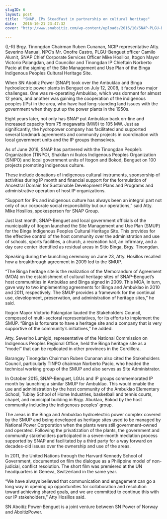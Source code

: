 ```yaml
---
slugID: 6
layout: post
title:  "SNAP, IPs Steadfast in partnership on cultural heritage"
date:   2016-10-21 23:47:32 
cover: "http://www.snaboitiz.com/wp-content/uploads/2016/10/SNAP-PLGU-Benguet-RPT-CA.jpg"

---
```

(L-R) Brgy. Tinongdan Chairman Ruben Cunanan, NCIP representative Atty. Severino Manual, NPC’s Mr. Onofre Castro, PLGU-Benguet officer Camilo Alumit, SNAP Chief Corporate Services Officer Mike Hosillos, Itogon Mayor Victorio Palangdan, and Councilor and Tinongdan IP Chieftain Norberto Pacio at the signing of the Site Management and Use Plan of the Binga Indigenous Peoples Cultural Heritage Site.

When SN Aboitiz Power (SNAP) took over the Ambuklao and Binga hydroelectric power plants in Benguet on July 12, 2008, it faced two major challenges. One was re-operating Ambuklao, which was dormant for almost 12 years, and another was gaining the cooperation of the indigenous peoples (IPs) in the area, who have had long-standing land issues with the government when they put up the power plants in the 1950s.

Eight years later, not only has SNAP put Ambuklao back on-line and increased capacity from 75 megawatts (MW)) to 105 MW. Just as significantly, the hydropower company has facilitated and supported several landmark agreements and community projects in coordination with local government units and the IP groups themselves.

As of June 2016, SNAP has partnered with the Tinongdan People’s Organization (TINPO), Shakilan ni Ikulos Indigenous Peoples Organization (SNIPO) and local government units of Itogon and Bokod, Benguet on 100 projects promoting indigenous culture.

These include donations of indigenous cultural instruments, sponsorship of activities during IP month and financial support for the formulation of Ancestral Domain for Sustainable Development Plans and Programs and administrative operation of host IP organizations.

“Support for IPs and indigenous culture has always been an integral part not only of our corporate social responsibility but our operations,” said Atty. Mike Hosillos, spokesperson for SNAP Group.

Just last month, SNAP-Benguet and local government officials of the municipality of Itogon launched the Site Management and Use Plan (SMUP) for the Binga Indigenous Peoples Cultural Heritage Site. This provides for the effective control of the host community over the administration and use of schools, sports facilities, a church, a recreation hall, an infirmary, and a day care center identified as residual areas in Sitio Binga, Brgy. Tinongdan.

Speaking during the launching ceremony on June 23, Atty. Hosillos recalled how a breakthrough agreement in 2009 led to the SMUP.

“The Binga heritage site is the realization of the Memorandum of Agreement (MOA) on the establishment of cultural heritage sites of SNAP-Benguet’s host communities in Ambuklao and Binga signed in 2009. This MOA, in turn, gave way to two implementing agreements for Binga and Ambuklao in 2010 and 2011, respectively. The SMUP provides a framework for the continual use, development, preservation, and administration of heritage sites,” he said.

Itogon Mayor Victorio Palangdan lauded the Stakeholders Council, composed of multi-sectoral representatives, for its efforts to implement the SMUP. “Binga is fortunate to have a heritage site and a company that is very supportive of the community’s initiatives,” he added.

Atty. Severino Lumigid, representative of the National Commission on Indigenous Peoples Regional Office, held the Binga heritage site as a “model” that can be replicated in other provinces in the Cordillera.

Barangay Tinongdan Chairman Ruben Cunanan also cited the Stakeholders Council, particularly TINPO chairman Norberto Pacio, who headed the technical working group of the SMUP and also serves as Site Administrator.

In October 2015, SNAP-Benguet, LGUs and IP groups commemorated IP month by launching a similar SMUP for Ambuklao. This would enable the use and administration by the host community of the Ambuklao Elementary School, Tublay School of Home Industries, basketball and tennis courts, chapel, and municipal building in Brgy. Abuklao, Bokod by the host community including the indigenous peoples’ group.

The areas in the Binga and Ambuklao hydroelectric power complex covered by the SMUP and being developed as heritage sites used to be managed by National Power Corporation when the plants were still government-owned and operated. Following the privatization of the plants, the government and community stakeholders participated in a seven-month mediation process supported by SNAP and facilitated by a third party for a way forward on decades-old issues over the ownership and use of the areas.

In 2011, the United Nations through the Harvard Kennedy School of Government, documented on film the dialogue as a Philippine model of non-judicial, conflict resolution. The short film was premiered at the UN headquarters in Geneva, Switzerland in the same year.

“We have always believed that communication and engagement can go a long way in opening up opportunities for collaboration and resolution toward achieving shared goals, and we are committed to continue this with our IP stakeholders,” Atty Hosillos said.

SN Aboitiz Power-Benguet is a joint venture between SN Power of Norway and AboitizPower.
